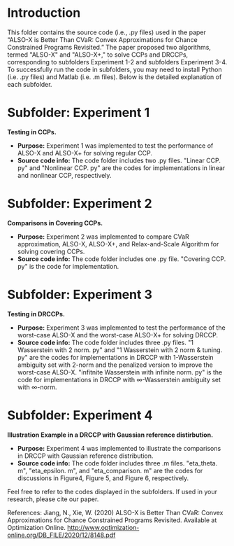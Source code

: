 # Introduction 

This folder contains the source code (i.e., .py files) used in the paper “ALSO-X is Better Than CVaR: Convex Approximations for Chance Constrained
Programs Revisited.” The paper proposed two algorithms, termed "ALSO-X" and "ALSO-X+," to solve CCPs and DRCCPs, corresponding to subfolders Experiment 1-2 and subfolders Experiment 3-4. To successfully run the code in subfolders, you may need to install Python (i.e. .py files) and Matlab (i.e. .m files).
Below is the detailed explanation of each subfolder.


# Subfolder: Experiment 1
**Testing in CCPs.**
* **Purpose:**  Experiment 1 was implemented to test the performance of ALSO-X and ALSO-X+ for solving regular CCP. 
* **Source code info:** The code folder includes two .py files. "Linear CCP. py" and "Nonlinear CCP. py" are the codes for implementations in linear and nonlinear CCP, respectively.



# Subfolder: Experiment 2
**Comparisons in Covering CCPs.**
* **Purpose:** Experiment 2 was implemented to compare CVaR approximation, ALSO-X, ALSO-X+, and Relax-and-Scale Algorithm for solving covering CCPs.
* **Source code info:** The code folder includes one .py file. "Covering CCP. py" is the code for implementation.

# Subfolder: Experiment 3
**Testing in DRCCPs.**
* **Purpose:** Experiment 3 was implemented to test the performance of the worst-case ALSO-X and the worst-case ALSO-X+ for solving DRCCP. 
* **Source code info:** The code folder includes three .py files. "1 Wasserstein with 2 norm. py" and "1 Wasserstein with 2 norm & tuning. py" are the codes for implementations in DRCCP with 1-Wasserstein ambiguity set with 2-norm and the penalized version to improve the worst-case ALSO-X. "infitnite Wasserstein with infinite norm. py" is the code for implementations in DRCCP with $\infty$-Wasserstein ambiguity set with $\infty$-norm. 


# Subfolder: Experiment 4
**Illustration Example in a DRCCP with Gaussian reference distirbution.**
* **Purpose:** Experiment 4 was implemented to illustrate the comparisons in DRCCP with Gaussian reference distribution.
* **Source code info:** The code folder includes three .m files.  "eta_theta. m", "eta_epsilon. m", and "eta_comparison. m" are the codes for discussions in Figure4, Figure 5, and Figure 6, respectively.




Feel free to refer to the codes displayed in the subfolders. If used in your research, please cite our paper.

References: Jiang, N., Xie, W. (2020) ALSO-X is Better Than CVaR: Convex Approximations for Chance Constrained Programs Revisited. Available at Optimization Online.
http://www.optimization-online.org/DB_FILE/2020/12/8148.pdf
